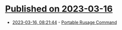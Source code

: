 # [Published on 2023-03-16](index.md)

* [2023-03-16, 08:21:44](https://lobste.rs/s/engsgy/portable_rusage_command) - [Portable Rusage Command](https://justine.lol/rusage/)
